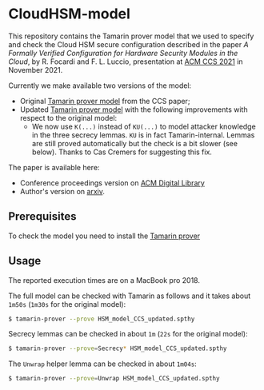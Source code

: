 # CloudHSM-model

This repository contains the Tamarin prover model that we used to specify and check the Cloud HSM secure configuration described in the paper *A Formally Verified Configuration for Hardware Security Modules in the Cloud*, by R. Focardi and F. L. Luccio, presentation at [ACM CCS 2021](https://www.sigsac.org/ccs/CCS2021/) in November 2021.

Currently we make available two versions of the model:

- Original [Tamarin prover model](https://github.com/secgroup/CloudHSM-model/blob/main/HSM_model_CCS_cameraready.spthy) from the CCS paper;
- Updated [Tamarin prover model](https://github.com/secgroup/CloudHSM-model/blob/main/HSM_model_CCS_updated.spthy) with the following improvements with respect to the original model:
	- We now use `K(...)` instead of `KU(...)` to model attacker knowledge in the three secrecy lemmas. `KU` is in fact Tamarin-internal. Lemmas are still proved automatically but the check is a bit slower (see below). Thanks to Cas Cremers for suggesting this fix.

The paper is available here:
- Conference proceedings version on [ACM Digital Library](https://dl.acm.org/doi/10.1145/3460120.3484785)
- Author's version on [arxiv](https://arxiv.org/abs/2109.13631).

## Prerequisites

To check the model you need to install the [Tamarin prover](https://tamarin-prover.github.io/)

## Usage

The reported execution times are on a MacBook pro 2018.

The full model can be checked with Tamarin as follows and it takes about `1m50s` (`1m30s` for the original model):

```bash
$ tamarin-prover --prove HSM_model_CCS_updated.spthy
```

Secrecy lemmas can be checked in about `1m` (`22s` for the original model):

```bash
$ tamarin-prover --prove=Secrecy* HSM_model_CCS_updated.spthy

```

The `Unwrap` helper lemma can be checked in about `1m04s`:

```bash
$ tamarin-prover --prove=Unwrap HSM_model_CCS_updated.spthy

```


